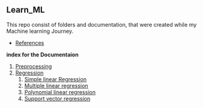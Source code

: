 ## Learn_ML

This repo consist of folders and documentation, that were created while my Machine learning Journey.
- <a href="https://www.udemy.com/course/machinelearning/">References </a>

**index for the Documentaion**
1. <a href="./data_preprocessing/import_dataset.ipynb">Preprocessing</a>
2. <a href="./Regression/">Regression</a>
    1. <a href='./Regression/simple_linear_reg.ipynb'> Simple linear Regression</a>
    2. <a href='./Regression/multiple_linear_reg.ipynb'> Multiple linear regression</a>
    3. <a href='./Regression/polynomial_linear_reg.ipynb'> Polynomial linear regression</a>
    4. <a href='./Regression/support_vector_reg.ipynb'>Support vector regression</a>